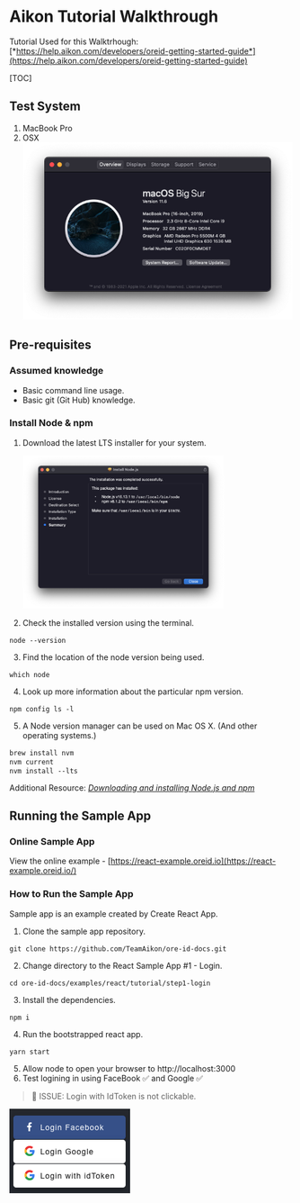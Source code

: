 # Aikon Tutorial Walkthrough

Tutorial Used for this Walktrhough: [*https://help.aikon.com/developers/oreid-getting-started-guide*](https://help.aikon.com/developers/oreid-getting-started-guide)

[TOC]

## Test System

1. MacBook Pro
2. OSX
   <img src="imgs/Screen Shot 2022-01-05 at 6.08.21 PM.png" alt="Screen Shot 2022-01-05 at 6.08.21 PM" style="zoom:75%;" />

## Pre-requisites

### Assumed knowledge

* Basic command line usage.
* Basic git (Git Hub) knowledge.

### Install Node & npm

1. Download the latest LTS installer for your system.

    <img src="imgs/Screen Shot 2022-01-05 at 6.03.30 PM.png" alt="Screen Shot 2022-01-05 at 6.03.30 PM" style="zoom:35%;" />

2. Check the installed version using the terminal.

```shell
node --version
```

3. Find the location of the node version being used.

```shell
which node
```

4. Look up more information about the particular npm version.

```shell
npm config ls -l
```

5. A Node version manager can be used on Mac OS X.  (And other operating systems.)

```shell
brew install nvm
nvm current
nvm install --lts
```

Additional Resource: [*Downloading and installing Node.js and npm*](https://docs.npmjs.com/downloading-and-installing-node-js-and-npm) 

## Running the Sample App

### Online Sample App

View the online example - [https://react-example.oreid.io](https://react-example.oreid.io/)

### How to Run the Sample App

Sample app is an example created by Create React App.

1. Clone the sample app repository.

```shell
git clone https://github.com/TeamAikon/ore-id-docs.git
```

2. Change directory to the React Sample App #1 - Login.

```shell
cd ore-id-docs/examples/react/tutorial/step1-login
```

3. Install the dependencies.

```shell
npm i
```

4. Run the bootstrapped react app.

```shell
yarn start
```

5. Allow node to open your browser to http://localhost:3000
6. Test logining in using FaceBook :white_check_mark: and Google :white_check_mark:

> :red_circle: ISSUE: Login with IdToken is not clickable.

<img src="imgs/Screen Shot 2022-01-06 at 9.26.29 AM.png" alt="Screen Shot 2022-01-06 at 9.26.29 AM"  />
